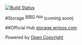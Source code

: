 [![Build Status](https://travis-ci.org/webRunes/Storage-WRIO-App.svg?branch=master)](https://travis-ci.org/webRunes/Storage-WRIO-App)

#Storage <sup>[WRIO](https://wrioos.com) App</sup>
(coming soon)

##Official Hub
[storage.wrioos.com](https://storage.wrioos.com)

Powered by [Open Copyright](https://opencopyright.wrioos.com)
